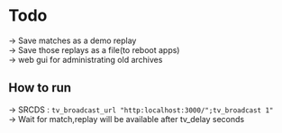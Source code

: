 # Todo

-> Save matches as a demo replay  
-> Save those replays as a file(to reboot apps)  
-> web gui for administrating old archives  

## How to run
-> SRCDS :  `tv_broadcast_url "http:localhost:3000/";tv_broadcast 1" `  
-> Wait for match,replay will be available after tv_delay seconds  
